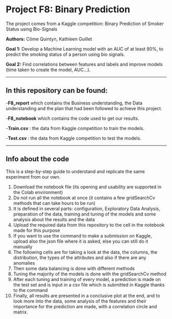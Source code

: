 # Project F8: Binary Prediction

The project comes from a Kaggle competition: Binary Prediction of Smoker Status using Bio-Signals

**Authors:** Côme Quintyn, Kathleen Guillet

**Goal 1:** Develop a Machine Learning model with an AUC of at least 80%, to predict the smoking status of a person using bio signals.

**Goal 2:** Find correlations between features and labels and improve models (time taken to create the model, AUC…).

***

## In this repository can be found:

  -**F8_report** which contains the Business understanding, the Data understanding and the plan that had been followed to achieve this project.
  
  -**F8_notebook** which contains the code used to get our results.

  -**Train.csv** : the data from Kaggle competition to train the models.

  -**Test.csv** : the data from Kaggle competition to test the models.


***

## Info about the code

This is a step-by-step guide to understand and replicate the same experiment from our own.

1. Download the notebook file (its opening and usability are supported in the Colab environment)
2. Do not run all the notebook at once (it contains a few gridSearchCv methods that can take hours to be run)
3. It is defined in several parts: configuration, Exploratory Data Analysis, preparation of the data, training and tuning of the models and some analysis about the results and the data 
4. Upload the required data from this repository to the cell in the notebook made for this purpose
5. If you want to use the command to make a submission on Kaggle, upload also the json file where it is asked, else you can still do it manually
6. The following cells are for taking a look at the data, the columns, the distribution, the types of the attributes and also if there are any anomalies
7. Then some data balancing is done with different methods
8. Tuning the majority of the models is done with the gridSearchCv method
9. After each tuning and training of every model, a prediction is made on the test set and is input in a csv file which is submitted in Kaggle thanks to the command
10. Finally, all results are presented in a conclusive plot at the end, and to look more into the data, some analysis of the features and their importance for the prediction are made, with a correlation circle and matrix.
